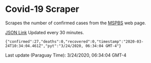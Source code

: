 # Covid-19 Scraper

Scrapes the number of confirmed cases from the [MSPBS](https://www.mspbs.gov.py/covid-19.php) web page.

[JSON Link](https://jmayalag.github.io/covid19-scrape/cases.json)
Updated every 30 minutes.
```
{"confirmed":27,"deaths":0,"recovered":0,"timestamp":"2020-03-24T10:34:04.461Z","pyt":"3/24/2020, 06:34:04 GMT-4"}
```
Last update (Paraguay Time): 3/24/2020, 06:34:04 GMT-4
